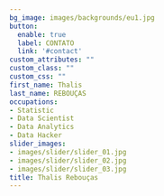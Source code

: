 ```yaml
---
bg_image: images/backgrounds/eu1.jpg
button:
  enable: true
  label: CONTATO
  link: '#contact'
custom_attributes: ""
custom_class: ""
custom_css: ""
first_name: Thalis  
last_name: REBOUÇAS 
occupations:
- Statistic
- Data Scientist
- Data Analytics
- Data Hacker
slider_images:
- images/slider/slider_01.jpg
- images/slider/slider_02.jpg
- images/slider/slider_03.jpg
title: Thalis Rebouças
---
```

